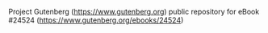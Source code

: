 Project Gutenberg (https://www.gutenberg.org) public repository for eBook #24524 (https://www.gutenberg.org/ebooks/24524)
